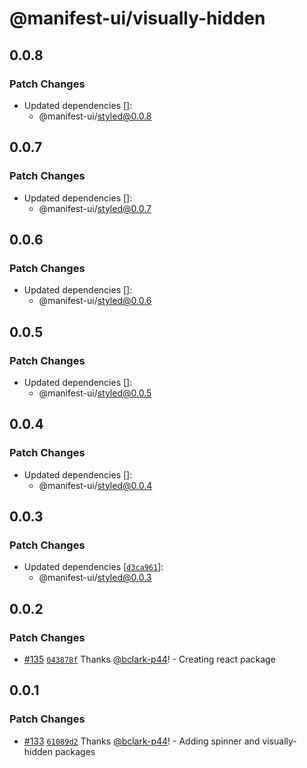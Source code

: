 # @manifest-ui/visually-hidden

## 0.0.8

### Patch Changes

- Updated dependencies []:
  - @manifest-ui/styled@0.0.8

## 0.0.7

### Patch Changes

- Updated dependencies []:
  - @manifest-ui/styled@0.0.7

## 0.0.6

### Patch Changes

- Updated dependencies []:
  - @manifest-ui/styled@0.0.6

## 0.0.5

### Patch Changes

- Updated dependencies []:
  - @manifest-ui/styled@0.0.5

## 0.0.4

### Patch Changes

- Updated dependencies []:
  - @manifest-ui/styled@0.0.4

## 0.0.3

### Patch Changes

- Updated dependencies [[`d3ca961`](https://github.com/project44/manifest-ui/commit/d3ca961f66d0d696b332ea688d98fac2fdf025e5)]:
  - @manifest-ui/styled@0.0.3

## 0.0.2

### Patch Changes

- [#135](https://github.com/project44/manifest-ui/pull/135) [`043878f`](https://github.com/project44/manifest-ui/commit/043878f5ca997b35c3a76bb05f0a5012c5b09002) Thanks [@bclark-p44](https://github.com/bclark-p44)! - Creating react package

## 0.0.1

### Patch Changes

- [#133](https://github.com/project44/manifest-ui/pull/133) [`61089d2`](https://github.com/project44/manifest-ui/commit/61089d21fdb9437374ac2d9cadfec1218a6d5113) Thanks [@bclark-p44](https://github.com/bclark-p44)! - Adding spinner and visually-hidden packages
